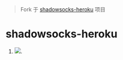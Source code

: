 > Fork 于 [shadowsocks-heroku](https://github.com/mrluanma/shadowsocks-heroku) 项目

# shadowsocks-heroku

1. [![](https://www.herokucdn.com/deploy/button.png)](https://heroku.com/deploy?template=https://github.com/PressX2Win/shadowsocks-heroku/blob/re).
  
 
